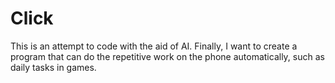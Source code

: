 # Click
This is an attempt to code with the aid of AI.
Finally, I want to create a program that can do the repetitive work on the phone automatically, such as daily tasks in games.
